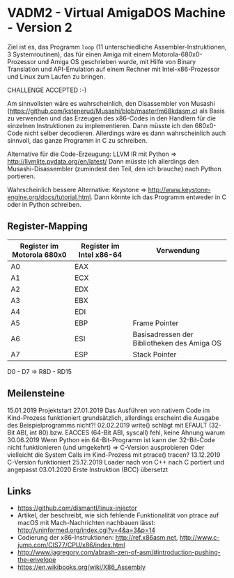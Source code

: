 # VADM2 - Virtual AmigaDOS Machine - Version 2

Ziel ist es, das Programm `loop` (11 unterschiedliche Assembler-Instruktionen, 3 Systemroutinen), das für einen Amiga mit einem Motorola-680x0-Prozessor und Amiga OS geschrieben wurde, mit Hilfe von Binary Translation und API-Emulation auf einem Rechner mit Intel-x86-Prozessor und Linux zum Laufen zu bringen.

CHALLENGE ACCEPTED :-)

Am sinnvollsten wäre es wahrscheinlich, den Disassembler von Musashi (<https://github.com/kstenerud/Musashi/blob/master/m68kdasm.c>) als Basis zu verwenden und das Erzeugen des x86-Codes in den Handlern für die einzelnen Instruktionen zu implementieren. Dann müsste ich den 680x0-Code nicht selber decodieren. Allerdings wäre es dann wahrscheinlich auch sinnvoll, das ganze Programm in C zu schreiben.

Alternative für die Code-Erzeugung: LLVM IR mit Python => http://llvmlite.pydata.org/en/latest/
Dann müsste ich allerdings den Musashi-Disassembler (zumindest den Teil, den ich brauche) nach Python portieren.

Wahrscheinlich bessere Alternative: Keystone => http://www.keystone-engine.org/docs/tutorial.html. Dann könnte ich das Programm entweder in C oder in Python schreiben.


## Register-Mapping
| Register im Motorola 680x0 | Register im Intel x86-64 | Verwendung
| -------------------------- | ------------------------ | ----------
| A0                         | EAX
| A1                         | ECX
| A2                         | EDX
| A3                         | EBX
| A4                         | EDI
| A5                         | EBP                      | Frame Pointer
| A6                         | ESI                      | Basisadressen der Bibliotheken des Amiga OS
| A7                         | ESP                      | Stack Pointer

D0 - D7 => R8D - RD15


## Meilensteine
15.01.2019      Projektstart
27.01.2019      Das Ausführen von nativem Code im Kind-Prozess funktioniert grundsätzlich, allerdings erscheint die Ausgabe des Beispielprogramms nicht?!
02.02.2019      write() schlägt mit EFAULT (32-Bit ABI, int 80) bzw. EACCES (64-Bit ABI, syscall) fehl, keine Ahnung warum
30.06.2019      Wenn Python ein 64-Bit-Programm ist kann der 32-Bit-Code nicht funktionieren (und umgekehrt) => C-Version ausprobieren
                Oder vielleicht die System Calls im Kind-Prozess mit ptrace() tracen?
13.12.2019      C-Version funktioniert
25.12.2019      Loader nach von C++ nach C portiert und angepasst
03.01.2020      Erste Instruktion (BCC) übersetzt


## Links
* <https://github.com/dismantl/linux-injector>
* Artikel, der beschreibt, wie sich fehlende Funktionalität von ptrace auf macOS mit Mach-Nachrichten nachbauen lässt: <http://uninformed.org/index.cgi?v=4&a=3&p=14>
* Codierung der x86-Instruktionen: <http://ref.x86asm.net>, <http://www.c-jump.com/CIS77/CPU/x86/index.html>
* <http://www.jagregory.com/abrash-zen-of-asm/#introduction-pushing-the-envelope>
* <https://en.wikibooks.org/wiki/X86_Assembly>
